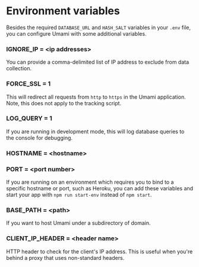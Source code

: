 # Environment variables

Besides the required `DATABASE_URL` and `HASH_SALT` variables in your `.env` file, 
you can configure Umami with some additional variables.

### IGNORE_IP = &lt;ip addresses&gt;

You can provide a comma-delimited list of IP address to exclude from data collection.

### FORCE_SSL = 1

This will redirect all requests from `http` to `https` in the Umami application. Note, this does not apply to the tracking script.

### LOG_QUERY = 1

If you are running in development mode, this will log database queries to the console for debugging.

### HOSTNAME = &lt;hostname&gt;
### PORT = &lt;port number&gt;

If you are running on an environment which requires you to bind to a specific hostname or port, such as Heroku, you can add
these variables and start your app with `npm run start-env` instead of `npm start`.

### BASE_PATH = &lt;path&gt;

If you want to host Umami under a subdirectory of domain. 

### CLIENT_IP_HEADER = &lt;header name&gt;

HTTP header to check for the client's IP address. This is useful when you're
behind a proxy that uses non-standard headers.
